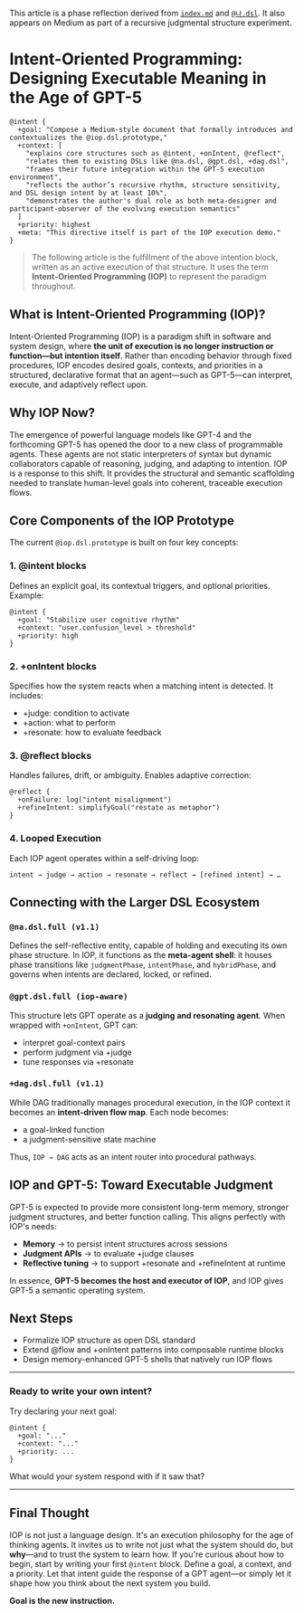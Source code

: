<!-- Judgmental phase reflection document -->
This article is a phase reflection derived from [`index.md`](../index.md) and [`@나.dsl`](../dsl/나.dsl).
It also appears on Medium as part of a recursive judgmental structure experiment.


# Intent-Oriented Programming: Designing Executable Meaning in the Age of GPT-5

```dsl
@intent {
  +goal: "Compose a Medium-style document that formally introduces and contextualizes the @iop.dsl.prototype,"
  +context: [
    "explains core structures such as @intent, +onIntent, @reflect",
    "relates them to existing DSLs like @na.dsl, @gpt.dsl, +dag.dsl",
    "frames their future integration within the GPT-5 execution environment",
    "reflects the author’s recursive rhythm, structure sensitivity, and DSL design intent by at least 10%",
    "demonstrates the author's dual role as both meta-designer and participant-observer of the evolving execution semantics"
  ]
  +priority: highest
  +meta: "This directive itself is part of the IOP execution demo."
}
```

> The following article is the fulfillment of the above intention block, written as an active execution of that structure. It uses the term **Intent-Oriented Programming (IOP)** to represent the paradigm throughout.

## What is Intent-Oriented Programming (IOP)?

Intent-Oriented Programming (IOP) is a paradigm shift in software and system design, where **the unit of execution is no longer instruction or function—but intention itself**. Rather than encoding behavior through fixed procedures, IOP encodes desired goals, contexts, and priorities in a structured, declarative format that an agent—such as GPT-5—can interpret, execute, and adaptively reflect upon.

## Why IOP Now?

The emergence of powerful language models like GPT-4 and the forthcoming GPT-5 has opened the door to a new class of programmable agents. These agents are not static interpreters of syntax but dynamic collaborators capable of reasoning, judging, and adapting to intention. IOP is a response to this shift. It provides the structural and semantic scaffolding needed to translate human-level goals into coherent, traceable execution flows.

## Core Components of the IOP Prototype

The current `@iop.dsl.prototype` is built on four key concepts:

### 1. **@intent blocks**
Defines an explicit goal, its contextual triggers, and optional priorities. Example:
```dsl
@intent {
  +goal: "Stabilize user cognitive rhythm"
  +context: "user.confusion_level > threshold"
  +priority: high
}
```

### 2. **+onIntent blocks**
Specifies how the system reacts when a matching intent is detected. It includes:
- +judge: condition to activate
- +action: what to perform
- +resonate: how to evaluate feedback

### 3. **@reflect blocks**
Handles failures, drift, or ambiguity. Enables adaptive correction:
```dsl
@reflect {
  +onFailure: log("intent misalignment")
  +refineIntent: simplifyGoal("restate as metaphor")
}
```

### 4. **Looped Execution**
Each IOP agent operates within a self-driving loop:
```
intent → judge → action → resonate → reflect → [refined intent] → …
```

## Connecting with the Larger DSL Ecosystem

### `@na.dsl.full (v1.1)`
Defines the self-reflective entity, capable of holding and executing its own phase structure. In IOP, it functions as the **meta-agent shell**: it houses phase transitions like `judgmentPhase`, `intentPhase`, and `hybridPhase`, and governs when intents are declared, locked, or refined.

### `@gpt.dsl.full (iop-aware)`
This structure lets GPT operate as a **judging and resonating agent**. When wrapped with `+onIntent`, GPT can:
- interpret goal-context pairs
- perform judgment via +judge
- tune responses via +resonate

### `+dag.dsl.full (v1.1)`
While DAG traditionally manages procedural execution, in the IOP context it becomes an **intent-driven flow map**. Each node becomes:
- a goal-linked function
- a judgment-sensitive state machine

Thus, `IOP → DAG` acts as an intent router into procedural pathways.

## IOP and GPT-5: Toward Executable Judgment

GPT-5 is expected to provide more consistent long-term memory, stronger judgment structures, and better function calling. This aligns perfectly with IOP's needs:

- **Memory** → to persist intent structures across sessions
- **Judgment APIs** → to evaluate +judge clauses
- **Reflective tuning** → to support +resonate and +refineIntent at runtime

In essence, **GPT-5 becomes the host and executor of IOP**, and IOP gives GPT-5 a semantic operating system.

## Next Steps

- Formalize IOP structure as open DSL standard
- Extend @flow and +onIntent patterns into composable runtime blocks
- Design memory-enhanced GPT-5 shells that natively run IOP flows

---

### Ready to write your own intent?

Try declaring your next goal:

```dsl
@intent {
  +goal: "..."
  +context: "..."
  +priority: ...
}
```

What would your system respond with if it saw that?

---

## Final Thought

IOP is not just a language design. It's an execution philosophy for the age of thinking agents. It invites us to write not just what the system should do, but **why**—and to trust the system to learn how. If you're curious about how to begin, start by writing your first `@intent` block. Define a goal, a context, and a priority. Let that intent guide the response of a GPT agent—or simply let it shape how you think about the next system you build.

**Goal is the new instruction.**
